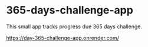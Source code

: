 # 365-days-challenge-app

This small app tracks progress due 365 days challenge.

https://day-365-challenge-app.onrender.com/
